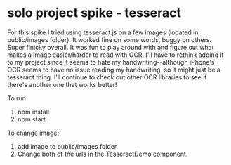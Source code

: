 # solo project spike - tesseract
For this spike I tried using tesseract.js on a few images (located in public/images folder). It worked fine on some words, buggy on others. Super finicky overall. It was fun to play around with and figure out what makes a image easier/harder to read with OCR. I'll have to rethink adding it to my project since it seems to hate my handwriting--although iPhone's OCR seems to have no issue reading my handwriting, so it might just be a tesseract thing. I'll continue to check out other OCR libraries to see if there's another one that works better!

To run:
1. npm install
2. npm start

To change image:
1. add image to public/images folder
2. Change both of the urls in the TesseractDemo component.
